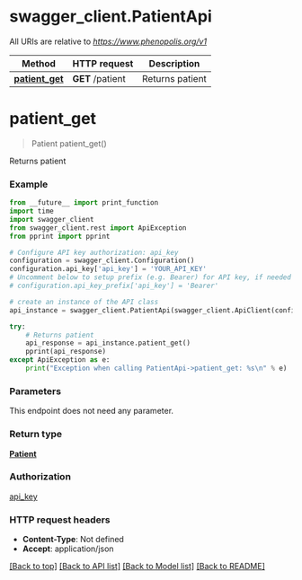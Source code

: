 # swagger_client.PatientApi

All URIs are relative to *https://www.phenopolis.org/v1*

Method | HTTP request | Description
------------- | ------------- | -------------
[**patient_get**](PatientApi.md#patient_get) | **GET** /patient | Returns patient


# **patient_get**
> Patient patient_get()

Returns patient



### Example
```python
from __future__ import print_function
import time
import swagger_client
from swagger_client.rest import ApiException
from pprint import pprint

# Configure API key authorization: api_key
configuration = swagger_client.Configuration()
configuration.api_key['api_key'] = 'YOUR_API_KEY'
# Uncomment below to setup prefix (e.g. Bearer) for API key, if needed
# configuration.api_key_prefix['api_key'] = 'Bearer'

# create an instance of the API class
api_instance = swagger_client.PatientApi(swagger_client.ApiClient(configuration))

try:
    # Returns patient
    api_response = api_instance.patient_get()
    pprint(api_response)
except ApiException as e:
    print("Exception when calling PatientApi->patient_get: %s\n" % e)
```

### Parameters
This endpoint does not need any parameter.

### Return type

[**Patient**](Patient.md)

### Authorization

[api_key](../README.md#api_key)

### HTTP request headers

 - **Content-Type**: Not defined
 - **Accept**: application/json

[[Back to top]](#) [[Back to API list]](../README.md#documentation-for-api-endpoints) [[Back to Model list]](../README.md#documentation-for-models) [[Back to README]](../README.md)

